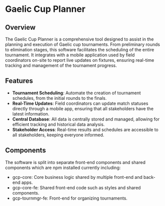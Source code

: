 # Gaelic Cup Planner

## Overview
The Gaelic Cup Planner is a comprehensive tool designed to assist in
the planning and execution of Gaelic cup tournaments. From preliminary
rounds to elimination stages, this software facilitates the scheduling
of the entire tournament. It integrates with a mobile application used
by field coordinators on-site to report live updates on fixtures,
ensuring real-time tracking and management of the tournament progress.

## Features

- **Tournament Scheduling**: Automate the creation of tournament schedules, from the initial rounds to the finals.
- **Real-Time Updates**: Field coordinators can update match statuses directly through a mobile app, ensuring that all stakeholders have the latest information.
- **Central Database**: All data is centrally stored and managed, allowing for efficient tracking and historical data analysis.
- **Stakeholder Access**: Real-time results and schedules are accessible to all stakeholders, keeping everyone informed.

## Components

The software is split into separate front-end components and shared
components which are npm installed currently including:

- gcp-core: Core business logic shared by multiple front-end and back-end apps.
- gcp-core-fe: Shared front-end code such as styles and shared components.
- gcp-tournmgr-fe: Front-end for organizing tournaments.


